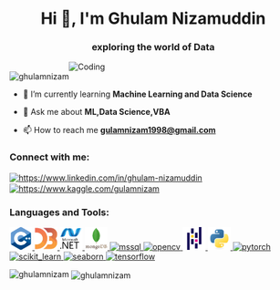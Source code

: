 <!--[![MasterHead](https://1.bp.blogspot.com/-7A4WynwLsM... )](https://GhulamNizam.io)-->
<h1 align="center">Hi 👋, I'm Ghulam Nizamuddin</h1>
<h3 align="center">exploring the world of Data</h3>
<img align ="right" alt = "Coding" width ="400" src = "https://cdn.dribbble.com/users/1081898/screenshots/6068596/01.gif">

<p align="left"> <img src="https://komarev.com/ghpvc/?username=ghulamnizam&label=Profile%20views&color=0e75b6&style=flat" alt="ghulamnizam" /> </p>

- 🌱 I’m currently learning **Machine Learning and Data Science**

- 💬 Ask me about **ML,Data Science,VBA**

- 📫 How to reach me **gulamnizam1998@gmail.com**

<!--- ⚡ Fun fact **I think i can do better with problem statement**-->

<h3 align="left">Connect with me:</h3>
<p align="left">
<a href="https://linkedin.com/in/https://www.linkedin.com/in/ghulam-nizamuddin" target="blank"><img align="center" src="https://raw.githubusercontent.com/rahuldkjain/github-profile-readme-generator/master/src/images/icons/Social/linked-in-alt.svg" alt="https://www.linkedin.com/in/ghulam-nizamuddin" height="30" width="40" /></a>
<a href="https://kaggle.com/https://www.kaggle.com/gulamnizam" target="blank"><img align="center" src="https://raw.githubusercontent.com/rahuldkjain/github-profile-readme-generator/master/src/images/icons/Social/kaggle.svg" alt="https://www.kaggle.com/gulamnizam" height="30" width="40" /></a>
</p>

<h3 align="left">Languages and Tools:</h3>
<p align="left"> <a href="https://www.w3schools.com/cpp/" target="_blank" rel="noreferrer"> <img src="https://raw.githubusercontent.com/devicons/devicon/master/icons/cplusplus/cplusplus-original.svg" alt="cplusplus" width="40" height="40"/> </a> <a href="https://d3js.org/" target="_blank" rel="noreferrer"> <img src="https://raw.githubusercontent.com/devicons/devicon/master/icons/d3js/d3js-original.svg" alt="d3js" width="40" height="40"/> </a> <a href="https://dotnet.microsoft.com/" target="_blank" rel="noreferrer"> <img src="https://raw.githubusercontent.com/devicons/devicon/master/icons/dot-net/dot-net-original-wordmark.svg" alt="dotnet" width="40" height="40"/> </a> <a href="https://www.mongodb.com/" target="_blank" rel="noreferrer"> <img src="https://raw.githubusercontent.com/devicons/devicon/master/icons/mongodb/mongodb-original-wordmark.svg" alt="mongodb" width="40" height="40"/> </a> <a href="https://www.microsoft.com/en-us/sql-server" target="_blank" rel="noreferrer"> <img src="https://www.svgrepo.com/show/303229/microsoft-sql-server-logo.svg" alt="mssql" width="40" height="40"/> </a> <a href="https://opencv.org/" target="_blank" rel="noreferrer"> <img src="https://www.vectorlogo.zone/logos/opencv/opencv-icon.svg" alt="opencv" width="40" height="40"/> </a> <a href="https://pandas.pydata.org/" target="_blank" rel="noreferrer"> <img src="https://raw.githubusercontent.com/devicons/devicon/2ae2a900d2f041da66e950e4d48052658d850630/icons/pandas/pandas-original.svg" alt="pandas" width="40" height="40"/> </a> <a href="https://www.python.org" target="_blank" rel="noreferrer"> <img src="https://raw.githubusercontent.com/devicons/devicon/master/icons/python/python-original.svg" alt="python" width="40" height="40"/> </a> <a href="https://pytorch.org/" target="_blank" rel="noreferrer"> <img src="https://www.vectorlogo.zone/logos/pytorch/pytorch-icon.svg" alt="pytorch" width="40" height="40"/> </a> <a href="https://scikit-learn.org/" target="_blank" rel="noreferrer"> <img src="https://upload.wikimedia.org/wikipedia/commons/0/05/Scikit_learn_logo_small.svg" alt="scikit_learn" width="40" height="40"/> </a> <a href="https://seaborn.pydata.org/" target="_blank" rel="noreferrer"> <img src="https://seaborn.pydata.org/_images/logo-mark-lightbg.svg" alt="seaborn" width="40" height="40"/> </a> <a href="https://www.tensorflow.org" target="_blank" rel="noreferrer"> <img src="https://www.vectorlogo.zone/logos/tensorflow/tensorflow-icon.svg" alt="tensorflow" width="40" height="40"/> </a> </p>

<p><img align="left" src="https://github-readme-stats.vercel.app/api/top-langs?username=ghulamnizam&show_icons=true&locale=en&layout=compact&amp;theme=tokyonight" alt="ghulamnizam" /></p>

<p>&nbsp;<img align="center" src="https://github-readme-stats.vercel.app/api?username=ghulamnizam&show_icons=true&locale=en&amp;theme=tokyonight" style="max-width: 100%;" alt="ghulamnizam" /></p>

<!--<img align="center" src="https://github-readme-stats.vercel.app/api?username=ghulamnizam&show_icons=true&locale=en" alt="ghulamnizam" data-canonical-src="https://github-readme-stats.vercel.app/api?username=ghulamNizam&amp;show_icons=true&amp;locale=en&amp;theme=tokyonight" style="max-width: 100%;">-->

<!--<p><img align="center" src="https://github-readme-streak-stats.herokuapp.com/?user=ghulamnizam&" alt="ghulamnizam" /></p>-->
